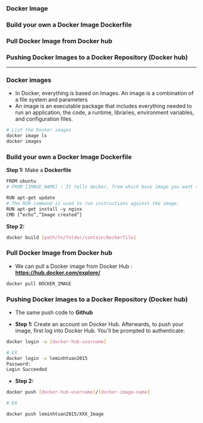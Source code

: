 ### Docker Image
### Build your own a Docker Image Dockerfile
### Pull Docker Image from Docker hub
### Pushing Docker Images to a Docker Repository (Docker hub)

--------------------------------------------------------------------------------------------

### Docker images

* In Docker, everything is based on Images. An image is a combination of a file system and parameters
* An image is an executable package that includes everything needed to run an application, the code, a runtime, libraries, environment variables, and configuration files.

```sh
# List the Docker images
docker image ls
docker images
```

### Build your own a Docker Image Dockerfile

**Step 1:** Make a **Dockerfile**

```sh
FROM ubuntu 
# FROM [IMAGE_NAME] : It tells docker, from which base image you want to base your image from

RUN apt-get update 
# The RUN command is used to run instructions against the image.
RUN apt-get install –y nginx 
CMD [“echo”,”Image created”]

```

**Step 2:**

```sh
docker build [path/to/folder/contain/Dockerfile]
```

### Pull Docker Image from Docker hub

* We can pull a Docker image from Docker Hub : **https://hub.docker.com/explore/**

```sh
docker pull DOCKER_IMAGE
```

### Pushing Docker Images to a Docker Repository (Docker hub)

* The same push code to **Github**

* **Step 1:** Create an account on Docker Hub. Afterwards, to push your image, first log into Docker Hub. You'll be prompted to authenticate:

```sh
docker login -u [docker-hub-username]

# EX
docker login -u leminhtuan2015
Password:
Login Succeeded
```

* **Step 2:**

```sh
docker push [docker-hub-username]/[docker-image-name]

# EX

docker push leminhtuan2015/XXX_Image

```

